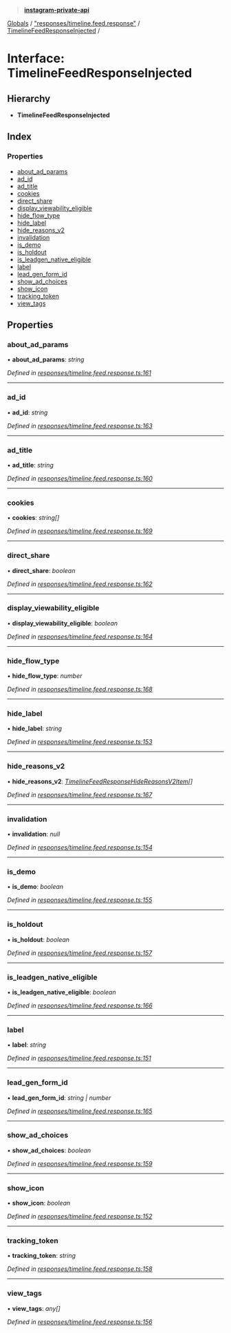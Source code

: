 > **[instagram-private-api](../README.md)**

[Globals](../README.md) / ["responses/timeline.feed.response"](../modules/_responses_timeline_feed_response_.md) / [TimelineFeedResponseInjected](_responses_timeline_feed_response_.timelinefeedresponseinjected.md) /

# Interface: TimelineFeedResponseInjected

## Hierarchy

* **TimelineFeedResponseInjected**

## Index

### Properties

* [about_ad_params](_responses_timeline_feed_response_.timelinefeedresponseinjected.md#about_ad_params)
* [ad_id](_responses_timeline_feed_response_.timelinefeedresponseinjected.md#ad_id)
* [ad_title](_responses_timeline_feed_response_.timelinefeedresponseinjected.md#ad_title)
* [cookies](_responses_timeline_feed_response_.timelinefeedresponseinjected.md#cookies)
* [direct_share](_responses_timeline_feed_response_.timelinefeedresponseinjected.md#direct_share)
* [display_viewability_eligible](_responses_timeline_feed_response_.timelinefeedresponseinjected.md#display_viewability_eligible)
* [hide_flow_type](_responses_timeline_feed_response_.timelinefeedresponseinjected.md#hide_flow_type)
* [hide_label](_responses_timeline_feed_response_.timelinefeedresponseinjected.md#hide_label)
* [hide_reasons_v2](_responses_timeline_feed_response_.timelinefeedresponseinjected.md#hide_reasons_v2)
* [invalidation](_responses_timeline_feed_response_.timelinefeedresponseinjected.md#invalidation)
* [is_demo](_responses_timeline_feed_response_.timelinefeedresponseinjected.md#is_demo)
* [is_holdout](_responses_timeline_feed_response_.timelinefeedresponseinjected.md#is_holdout)
* [is_leadgen_native_eligible](_responses_timeline_feed_response_.timelinefeedresponseinjected.md#is_leadgen_native_eligible)
* [label](_responses_timeline_feed_response_.timelinefeedresponseinjected.md#label)
* [lead_gen_form_id](_responses_timeline_feed_response_.timelinefeedresponseinjected.md#lead_gen_form_id)
* [show_ad_choices](_responses_timeline_feed_response_.timelinefeedresponseinjected.md#show_ad_choices)
* [show_icon](_responses_timeline_feed_response_.timelinefeedresponseinjected.md#show_icon)
* [tracking_token](_responses_timeline_feed_response_.timelinefeedresponseinjected.md#tracking_token)
* [view_tags](_responses_timeline_feed_response_.timelinefeedresponseinjected.md#view_tags)

## Properties

###  about_ad_params

• **about_ad_params**: *string*

*Defined in [responses/timeline.feed.response.ts:161](https://github.com/dilame/instagram-private-api/blob/3e16058/src/responses/timeline.feed.response.ts#L161)*

___

###  ad_id

• **ad_id**: *string*

*Defined in [responses/timeline.feed.response.ts:163](https://github.com/dilame/instagram-private-api/blob/3e16058/src/responses/timeline.feed.response.ts#L163)*

___

###  ad_title

• **ad_title**: *string*

*Defined in [responses/timeline.feed.response.ts:160](https://github.com/dilame/instagram-private-api/blob/3e16058/src/responses/timeline.feed.response.ts#L160)*

___

###  cookies

• **cookies**: *string[]*

*Defined in [responses/timeline.feed.response.ts:169](https://github.com/dilame/instagram-private-api/blob/3e16058/src/responses/timeline.feed.response.ts#L169)*

___

###  direct_share

• **direct_share**: *boolean*

*Defined in [responses/timeline.feed.response.ts:162](https://github.com/dilame/instagram-private-api/blob/3e16058/src/responses/timeline.feed.response.ts#L162)*

___

###  display_viewability_eligible

• **display_viewability_eligible**: *boolean*

*Defined in [responses/timeline.feed.response.ts:164](https://github.com/dilame/instagram-private-api/blob/3e16058/src/responses/timeline.feed.response.ts#L164)*

___

###  hide_flow_type

• **hide_flow_type**: *number*

*Defined in [responses/timeline.feed.response.ts:168](https://github.com/dilame/instagram-private-api/blob/3e16058/src/responses/timeline.feed.response.ts#L168)*

___

###  hide_label

• **hide_label**: *string*

*Defined in [responses/timeline.feed.response.ts:153](https://github.com/dilame/instagram-private-api/blob/3e16058/src/responses/timeline.feed.response.ts#L153)*

___

###  hide_reasons_v2

• **hide_reasons_v2**: *[TimelineFeedResponseHideReasonsV2Item](_responses_timeline_feed_response_.timelinefeedresponsehidereasonsv2item.md)[]*

*Defined in [responses/timeline.feed.response.ts:167](https://github.com/dilame/instagram-private-api/blob/3e16058/src/responses/timeline.feed.response.ts#L167)*

___

###  invalidation

• **invalidation**: *null*

*Defined in [responses/timeline.feed.response.ts:154](https://github.com/dilame/instagram-private-api/blob/3e16058/src/responses/timeline.feed.response.ts#L154)*

___

###  is_demo

• **is_demo**: *boolean*

*Defined in [responses/timeline.feed.response.ts:155](https://github.com/dilame/instagram-private-api/blob/3e16058/src/responses/timeline.feed.response.ts#L155)*

___

###  is_holdout

• **is_holdout**: *boolean*

*Defined in [responses/timeline.feed.response.ts:157](https://github.com/dilame/instagram-private-api/blob/3e16058/src/responses/timeline.feed.response.ts#L157)*

___

###  is_leadgen_native_eligible

• **is_leadgen_native_eligible**: *boolean*

*Defined in [responses/timeline.feed.response.ts:166](https://github.com/dilame/instagram-private-api/blob/3e16058/src/responses/timeline.feed.response.ts#L166)*

___

###  label

• **label**: *string*

*Defined in [responses/timeline.feed.response.ts:151](https://github.com/dilame/instagram-private-api/blob/3e16058/src/responses/timeline.feed.response.ts#L151)*

___

###  lead_gen_form_id

• **lead_gen_form_id**: *string | number*

*Defined in [responses/timeline.feed.response.ts:165](https://github.com/dilame/instagram-private-api/blob/3e16058/src/responses/timeline.feed.response.ts#L165)*

___

###  show_ad_choices

• **show_ad_choices**: *boolean*

*Defined in [responses/timeline.feed.response.ts:159](https://github.com/dilame/instagram-private-api/blob/3e16058/src/responses/timeline.feed.response.ts#L159)*

___

###  show_icon

• **show_icon**: *boolean*

*Defined in [responses/timeline.feed.response.ts:152](https://github.com/dilame/instagram-private-api/blob/3e16058/src/responses/timeline.feed.response.ts#L152)*

___

###  tracking_token

• **tracking_token**: *string*

*Defined in [responses/timeline.feed.response.ts:158](https://github.com/dilame/instagram-private-api/blob/3e16058/src/responses/timeline.feed.response.ts#L158)*

___

###  view_tags

• **view_tags**: *any[]*

*Defined in [responses/timeline.feed.response.ts:156](https://github.com/dilame/instagram-private-api/blob/3e16058/src/responses/timeline.feed.response.ts#L156)*